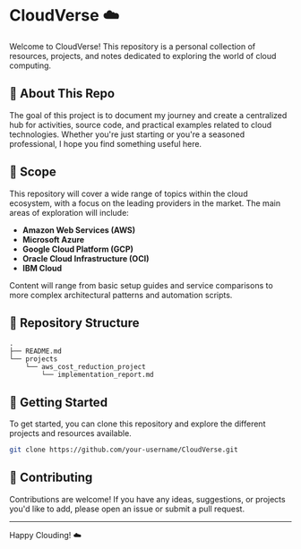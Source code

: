 # CloudVerse ☁️

Welcome to CloudVerse! This repository is a personal collection of resources, projects, and notes dedicated to exploring the world of cloud computing.

## 🚀 About This Repo

The goal of this project is to document my journey and create a centralized hub for activities, source code, and practical examples related to cloud technologies. Whether you're just starting or you're a seasoned professional, I hope you find something useful here.

## 🎯 Scope

This repository will cover a wide range of topics within the cloud ecosystem, with a focus on the leading providers in the market. The main areas of exploration will include:

*   **Amazon Web Services (AWS)**
*   **Microsoft Azure**
*   **Google Cloud Platform (GCP)**
*   **Oracle Cloud Infrastructure (OCI)**
*   **IBM Cloud**

Content will range from basic setup guides and service comparisons to more complex architectural patterns and automation scripts.

## 📂 Repository Structure

```
.
├── README.md
└── projects
    └── aws_cost_reduction_project
        └── implementation_report.md
```

## 🏁 Getting Started

To get started, you can clone this repository and explore the different projects and resources available.

```bash
git clone https://github.com/your-username/CloudVerse.git
```

## 🤝 Contributing

Contributions are welcome! If you have any ideas, suggestions, or projects you'd like to add, please open an issue or submit a pull request.

---

Happy Clouding! ☁️
